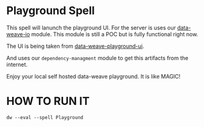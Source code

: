# Playground Spell

This spell will lanunch the playground UI. 
For the server is uses our  [data-weave-io](https://github.com/mulesoft-labs/data-weave-io) module. This module is still a POC but is fully functional right now.

The UI is being taken from [data-weave-playground-ui](https://github.com/mulesoft-labs/data-weave-playground-ui).

And uses our `dependency-managment` module to get this artifacts from the internet.

Enjoy your local self hosted data-weave playground. It is like MAGIC!


# HOW TO RUN IT

`dw --eval --spell Playground`
